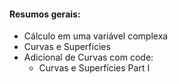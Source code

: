#### Resumos gerais:

- Cálculo em uma variável complexa
- Curvas e Superfícies
- Adicional de Curvas com code:
	- Curvas e Superfícies Part I
